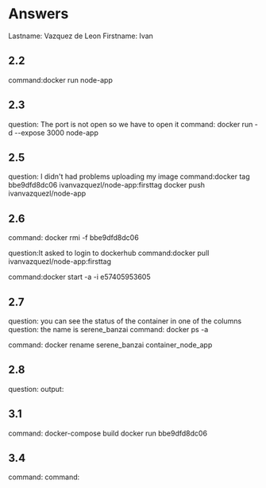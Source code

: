 # Answers

Lastname: Vazquez de Leon
Firstname: Ivan

## 2.2
command:docker run node-app

## 2.3
question: The port is not open so we have to open it
command: docker run -d --expose 3000 node-app


## 2.5
question: I didn't had problems uploading my image
command:docker tag bbe9dfd8dc06 ivanvazquezl/node-app:firsttag
		docker push ivanvazquezl/node-app

## 2.6
command: docker rmi -f bbe9dfd8dc06

question:It asked to login to dockerhub 
command:docker pull ivanvazquezl/node-app:firsttag

command:docker start -a -i e57405953605


## 2.7
question: you can see the status of the container in one of the columns
question: the name is serene_banzai
command: docker ps -a

command: docker rename serene_banzai container_node_app

## 2.8
question:
output:

## 3.1
command: docker-compose build docker run bbe9dfd8dc06

## 3.4
command:
command:
